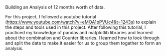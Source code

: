 Building an Analysis of 12 months worth of data. 

For this project, I followed a youtube tutorial (https://www.youtube.com/watch?v=eMOA1pPVUc4&t=1243s) to explain the steps and tools used in this project. 
After following this tutorial, I practiced my knowledge of pandas and matplotlib libraries and learned about the combination and Counter libraries. 
I learned how to look through and split the data to make it easier for us to group them together to form an analysis. 
